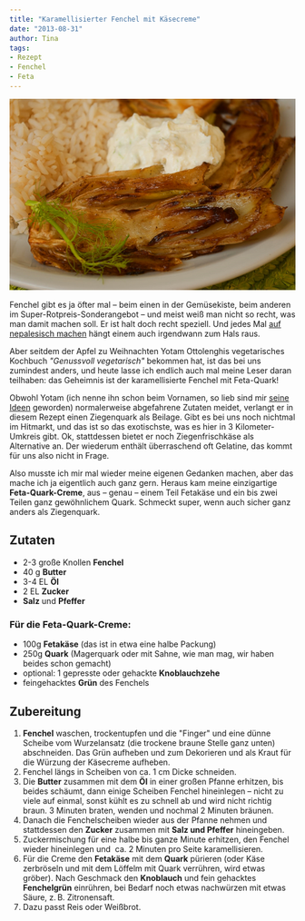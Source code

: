 ```yaml
---
title: "Karamellisierter Fenchel mit Käsecreme"
date: "2013-08-31" 
author: Tina
tags:
- Rezept
- Fenchel
- Feta
---
```


![fenchel](images/fenchel2-bearbeitet.jpg)

Fenchel gibt es ja öfter mal – beim einen in der Gemüsekiste, beim anderen im Super-Rotpreis-Sonderangebot – und meist weiß man nicht so recht, was man damit machen soll. Er ist halt doch recht speziell. Und jedes Mal [auf nepalesisch machen](posts/2013/01/nepalesischer-fenchel-mit-champignons-und-tomaten/ "Nepalesischer Fenchel mit Champignons und Tomaten") hängt einem auch irgendwann zum Hals raus.

Aber seitdem der Apfel zu Weihnachten Yotam Ottolenghis vegetarisches Kochbuch _"Genussvoll vegetarisch"_ bekommen hat, ist das bei uns zumindest anders, und heute lasse ich endlich auch mal meine Leser daran teilhaben: das Geheimnis ist der karamellisierte Fenchel mit Feta-Quark!

Obwohl Yotam (ich nenne ihn schon beim Vornamen, so lieb sind mir [seine Ideen](http://apfeleimer.wordpress.com/2013/07/18/shakshuka/ "Shakshuka") geworden) normalerweise abgefahrene Zutaten meidet, verlangt er in diesem Rezept einen Ziegenquark als Beilage. Gibt es bei uns noch nichtmal im Hitmarkt, und das ist so das exotischste, was es hier in 3 Kilometer-Umkreis gibt. Ok, stattdessen bietet er noch Ziegenfrischkäse als Alternative an. Der wiederum enthält überraschend oft Gelatine, das kommt für uns also nicht in Frage.  

Also musste ich mir mal wieder meine eigenen Gedanken machen, aber das mache ich ja eigentlich auch ganz gern. Heraus kam meine einzigartige **Feta-Quark-Creme**, aus – genau – einem Teil Fetakäse und ein bis zwei Teilen ganz gewöhnlichem Quark. Schmeckt super, wenn auch sicher ganz anders als Ziegenquark.

## Zutaten

- 2-3 große Knollen **Fenchel**
- 40 g **Butter**
- 3-4 EL **Öl**
- 2 EL **Zucker**
- **Salz** und **Pfeffer**

### Für die Feta-Quark-Creme:

- 100g **Fetakäse** (das ist in etwa eine halbe Packung)
- 250g **Quark** (Magerquark oder mit Sahne, wie man mag, wir haben beides schon gemacht)
- optional: 1 gepresste oder gehackte **Knoblauchzehe**
- feingehacktes **Grün** des Fenchels

## Zubereitung

1. **Fenchel** waschen, trockentupfen und die "Finger" und eine dünne Scheibe vom Wurzelansatz (die trockene braune Stelle ganz unten) abschneiden. Das Grün aufheben und zum Dekorieren und als Kraut für die Würzung der Käsecreme aufheben.
2. Fenchel längs in Scheiben von ca. 1 cm Dicke schneiden.
3. Die **Butter** zusammen mit dem **Öl** in einer großen Pfanne erhitzen, bis beides schäumt, dann einige Scheiben Fenchel hineinlegen – nicht zu viele auf einmal, sonst kühlt es zu schnell ab und wird nicht richtig braun. 3 Minuten braten, wenden und nochmal 2 Minuten bräunen.
4. Danach die Fenchelscheiben wieder aus der Pfanne nehmen und stattdessen den **Zucker** zusammen mit **Salz und Pfeffer** hineingeben.
5. Zuckermischung für eine halbe bis ganze Minute erhitzen, den Fenchel wieder hineinlegen und  ca. 2 Minuten pro Seite karamellisieren.
6. Für die Creme den **Fetakäse** mit dem **Quark** pürieren (oder Käse zerbröseln und mit dem Löffelm mit Quark verrühren, wird etwas gröber). Nach Geschmack den **Knoblauch** und fein gehacktes **Fenchelgrün** einrühren, bei Bedarf noch etwas nachwürzen mit etwas Säure, z. B. Zitronensaft.
7. Dazu passt Reis oder Weißbrot.

